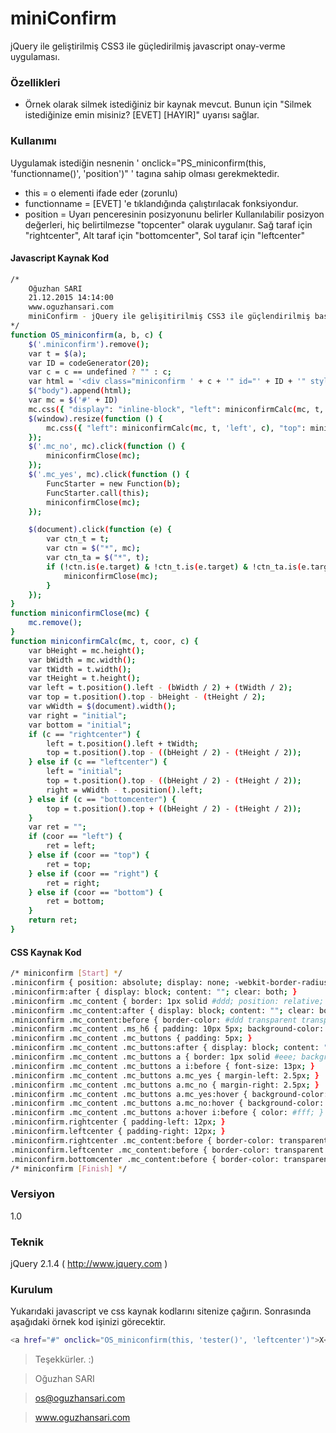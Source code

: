 # miniConfirm
jQuery ile geliştirilmiş CSS3 ile güçledirilmiş javascript onay-verme uygulaması.

### Özellikleri
  - Örnek olarak silmek istediğiniz bir kaynak mevcut. Bunun için "Silmek istediğinize emin misiniz? [EVET] [HAYIR]" uyarısı sağlar.

### Kullanımı
Uygulamak istediğin nesnenin ' onclick="PS_miniconfirm(this, 'functionname()', 'position')" ' tagına sahip olması gerekmektedir.

  - this = o elementi ifade eder (zorunlu)
  - functionname = [EVET] 'e tıklandığında çalıştırılacak fonksiyondur.
  - position = Uyarı penceresinin posizyonunu belirler Kullanılabilir posizyon değerleri, hiç belirtilmezse "topcenter" olarak uygulanır. Sağ taraf için "rightcenter", Alt taraf için "bottomcenter", Sol taraf için "leftcenter"

#### Javascript Kaynak Kod
```sh
/*
    Oğuzhan SARI
    21.12.2015 14:14:00
    www.oguzhansari.com
    miniConfirm - jQuery ile gelişitirilmiş CSS3 ile güçlendirilmiş basit onay uygulaması
*/
function OS_miniconfirm(a, b, c) {
    $('.miniconfirm').remove();
    var t = $(a);
    var ID = codeGenerator(20);
    var c = c == undefined ? "" : c;
    var html = '<div class="miniconfirm ' + c + '" id="' + ID + '" style="top: ' + t.position().top + 'px; left: ' + t.position().left + 'px"><div class="mc_content"><h6 class="ms_h6"><span>Emin misiniz?</span></h6><div class="mc_buttons"><a href="#" class="mc_no"><i class="psicons-close"></i></a><a href="#" class="mc_yes"><i class="psicons-check"></i></a></div></div></div>';
    $("body").append(html);
    var mc = $('#' + ID)
    mc.css({ "display": "inline-block", "left": miniconfirmCalc(mc, t, 'left', c), "top": miniconfirmCalc(mc, t, 'top', c), "right": miniconfirmCalc(mc, t, 'right', c), "bottom": miniconfirmCalc(mc, t, 'bottom', c) });
    $(window).resize(function () {
        mc.css({ "left": miniconfirmCalc(mc, t, 'left', c), "top": miniconfirmCalc(mc, t, 'top', c), "right": miniconfirmCalc(mc, t, 'right', c), "bottom": miniconfirmCalc(mc, t, 'bottom', c) });
    });
    $('.mc_no', mc).click(function () {
        miniconfirmClose(mc);
    });
    $('.mc_yes', mc).click(function () {
        FuncStarter = new Function(b);
        FuncStarter.call(this);
        miniconfirmClose(mc);
    });

    $(document).click(function (e) {
        var ctn_t = t;
        var ctn = $("*", mc);
        var ctn_ta = $("*", t);
        if (!ctn.is(e.target) & !ctn_t.is(e.target) & !ctn_ta.is(e.target)) {
            miniconfirmClose(mc);
        }
    });
}
function miniconfirmClose(mc) {
    mc.remove();
}
function miniconfirmCalc(mc, t, coor, c) {
    var bHeight = mc.height();
    var bWidth = mc.width();
    var tWidth = t.width();
    var tHeight = t.height();
    var left = t.position().left - (bWidth / 2) + (tWidth / 2);
    var top = t.position().top - bHeight - (tHeight / 2);
    var wWidth = $(document).width();
    var right = "initial";
    var bottom = "initial";
    if (c == "rightcenter") {
        left = t.position().left + tWidth;
        top = t.position().top - ((bHeight / 2) - (tHeight / 2));
    } else if (c == "leftcenter") {
        left = "initial";
        top = t.position().top - ((bHeight / 2) - (tHeight / 2));
        right = wWidth - t.position().left;
    } else if (c == "bottomcenter") {
        top = t.position().top + ((bHeight / 2) - (tHeight / 2));
    }
    var ret = "";
    if (coor == "left") {
        ret = left;
    } else if (coor == "top") {
        ret = top;
    } else if (coor == "right") {
        ret = right;
    } else if (coor == "bottom") {
        ret = bottom;
    }
    return ret;
}
```
#### CSS Kaynak Kod
```sh
/* miniconfirm [Start] */
.miniconfirm { position: absolute; display: none; -webkit-border-radius: 3px; -moz-border-radius: 3px; border-radius: 3px; }
.miniconfirm:after { display: block; content: ""; clear: both; }
.miniconfirm .mc_content { border: 1px solid #ddd; position: relative; display: block; background-color: #fff; -webkit-border-radius: 3px; box-shadow: 0 0 8px #b5b5b5; -moz-border-radius: 3px; border-radius: 3px; }
.miniconfirm .mc_content:after { display: block; content: ""; clear: both; }
.miniconfirm .mc_content:before { border-color: #ddd transparent transparent transparent; border-style: solid; border-width: 8px; width: 0; height: 0; display: block; position: absolute; bottom: -16px; left: calc(50% - 8px); content: ""; }
.miniconfirm .mc_content .ms_h6 { padding: 10px 5px; background-color: #eee; font-size: 14px; color: #666; font-weight: 600; -webkit-border-top-left-radius: 3px; -webkit-border-top-right-radius: 3px; -moz-border-radius-topleft: 3px; -moz-border-radius-topright: 3px; border-top-left-radius: 3px; border-top-right-radius: 3px; }
.miniconfirm .mc_content .mc_buttons { padding: 5px; }
.miniconfirm .mc_content .mc_buttons:after { display: block; content: ""; clear: both; }
.miniconfirm .mc_content .mc_buttons a { border: 1px solid #eee; background-color: #fff; height: 30px; line-height: 30px; text-align: center; text-decoration: none; color: #666; display: block; width: calc(50% - 2.5px); float: left; -webkit-border-radius: 3px; -moz-border-radius: 3px; border-radius: 3px; box-sizing: border-box; -webkit-transition: All 500ms ease; -moz-transition: All 500ms ease; -o-transition: All 500ms ease; transition: All 500ms ease; }
.miniconfirm .mc_content .mc_buttons a i:before { font-size: 13px; }
.miniconfirm .mc_content .mc_buttons a.mc_yes { margin-left: 2.5px; }
.miniconfirm .mc_content .mc_buttons a.mc_no { margin-right: 2.5px; }
.miniconfirm .mc_content .mc_buttons a.mc_yes:hover { background-color: #33b86c; border-color: #106f39; }
.miniconfirm .mc_content .mc_buttons a.mc_no:hover { background-color: #ef5350; border-color: #8f1e1c; }
.miniconfirm .mc_content .mc_buttons a:hover i:before { color: #fff; }
.miniconfirm.rightcenter { padding-left: 12px; }
.miniconfirm.leftcenter { padding-right: 12px; }
.miniconfirm.rightcenter .mc_content:before { border-color: transparent #ddd transparent transparent; border-style: solid; border-width: 8px; width: 0; height: 0; display: block; position: absolute; left: -16px; top: calc(50% - 8px); content: ""; }
.miniconfirm.leftcenter .mc_content:before { border-color: transparent transparent transparent #ddd; border-style: solid; border-width: 8px; width: 0; height: 0; display: block; position: absolute; left: initial; right: -16px; top: calc(50% - 8px); content: ""; }
.miniconfirm.bottomcenter .mc_content:before { border-color: transparent transparent #ddd transparent; border-style: solid; border-width: 8px; width: 0; height: 0; display: block; position: absolute; bottom: initial; top: -16px; content: ""; }
/* miniconfirm [Finish] */
```

### Versiyon
1.0

### Teknik

jQuery 2.1.4 ( http://www.jquery.com )

### Kurulum

Yukarıdaki javascript ve css kaynak kodlarını sitenize çağırın. Sonrasında aşağıdaki örnek kod işinizi görecektir.

```sh
<a href="#" onclick="OS_miniconfirm(this, 'tester()', 'leftcenter')">X</a>
```

> Teşekkürler. :)

> Oğuzhan SARI

> os@oguzhansari.com

> www.oguzhansari.com
